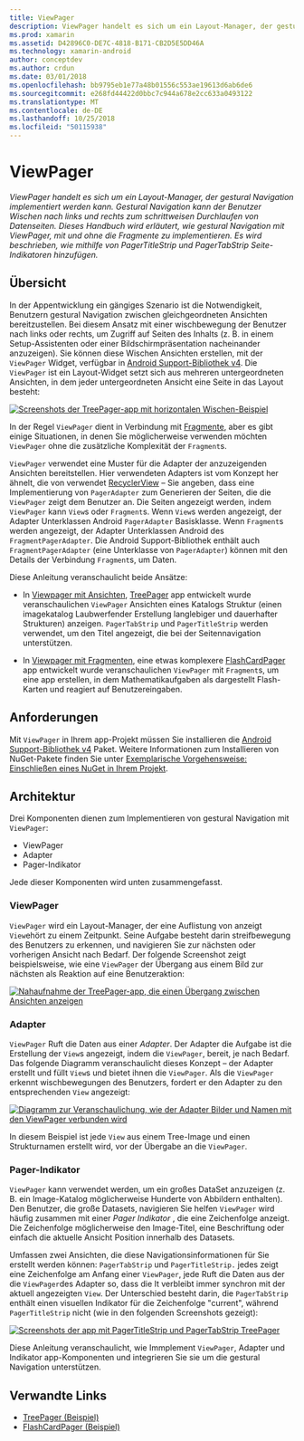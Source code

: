 ```yaml
---
title: ViewPager
description: ViewPager handelt es sich um ein Layout-Manager, der gestural Navigation implementiert werden kann. Gestural Navigation kann der Benutzer Wischen nach links und rechts zum schrittweisen Durchlaufen von Datenseiten. Dieses Handbuch wird erläutert, wie gestural Navigation mit ViewPager, mit und ohne die Fragmente zu implementieren. Es wird beschrieben, wie mithilfe von PagerTitleStrip und PagerTabStrip Seite-Indikatoren hinzufügen.
ms.prod: xamarin
ms.assetid: D42896C0-DE7C-4818-B171-CB2D5E5DD46A
ms.technology: xamarin-android
author: conceptdev
ms.author: crdun
ms.date: 03/01/2018
ms.openlocfilehash: bb9795eb1e77a48b01556c553ae19613d6ab6de6
ms.sourcegitcommit: e268fd44422d0bbc7c944a678e2cc633a0493122
ms.translationtype: MT
ms.contentlocale: de-DE
ms.lasthandoff: 10/25/2018
ms.locfileid: "50115938"
---
```

# <a name="viewpager"></a>ViewPager

_ViewPager handelt es sich um ein Layout-Manager, der gestural Navigation implementiert werden kann. Gestural Navigation kann der Benutzer Wischen nach links und rechts zum schrittweisen Durchlaufen von Datenseiten. Dieses Handbuch wird erläutert, wie gestural Navigation mit ViewPager, mit und ohne die Fragmente zu implementieren. Es wird beschrieben, wie mithilfe von PagerTitleStrip und PagerTabStrip Seite-Indikatoren hinzufügen._

 
## <a name="overview"></a>Übersicht

In der Appentwicklung ein gängiges Szenario ist die Notwendigkeit, Benutzern gestural Navigation zwischen gleichgeordneten Ansichten bereitzustellen. Bei diesem Ansatz mit einer wischbewegung der Benutzer nach links oder rechts, um Zugriff auf Seiten des Inhalts (z. B. in einem Setup-Assistenten oder einer Bildschirmpräsentation nacheinander anzuzeigen). Sie können diese Wischen Ansichten erstellen, mit der `ViewPager` Widget, verfügbar in [Android Support-Bibliothek v4](https://www.nuget.org/packages/Xamarin.Android.Support.v4/). Die `ViewPager` ist ein Layout-Widget setzt sich aus mehreren untergeordneten Ansichten, in dem jeder untergeordneten Ansicht eine Seite in das Layout besteht: 

[![Screenshots der TreePager-app mit horizontalen Wischen-Beispiel](images/01-intro-sml.png)](images/01-intro.png#lightbox)

In der Regel `ViewPager` dient in Verbindung mit [Fragmente](https://developer.xamarin.com/guides/android/platform_features/fragments/), aber es gibt einige Situationen, in denen Sie möglicherweise verwenden möchten `ViewPager` ohne die zusätzliche Komplexität der `Fragment`s.

`ViewPager` verwendet eine Muster für die Adapter der anzuzeigenden Ansichten bereitstellen. Hier verwendeten Adapters ist vom Konzept her ähnelt, die von verwendet [RecyclerView](~/android/user-interface/layouts/recycler-view/index.md) &ndash; Sie angeben, dass eine Implementierung von `PagerAdapter` zum Generieren der Seiten, die die `ViewPager` zeigt dem Benutzer an. Die Seiten angezeigt werden, indem `ViewPager` kann `View`s oder `Fragment`s. Wenn `View`s werden angezeigt, der Adapter Unterklassen Android `PagerAdapter` Basisklasse. Wenn `Fragment`s werden angezeigt, der Adapter Unterklassen Android des `FragmentPagerAdapter`. Die Android Support-Bibliothek enthält auch `FragmentPagerAdapter` (eine Unterklasse von `PagerAdapter`) können mit den Details der Verbindung `Fragment`s, um Daten. 

Diese Anleitung veranschaulicht beide Ansätze: 

-   In [Viewpager mit Ansichten](~/android/user-interface/controls/view-pager/viewpager-and-views.md), [TreePager](https://developer.xamarin.com/samples/monodroid/UserInterface/TreePager/) app entwickelt wurde veranschaulichen `ViewPager` Ansichten eines Katalogs Struktur (einen imagekatalog Laubwerfender Erstellung langlebiger und dauerhafter Strukturen) anzeigen. 
    `PagerTabStrip`  und `PagerTitleStrip` werden verwendet, um den Titel angezeigt, die bei der Seitennavigation unterstützen.

-   In [Viewpager mit Fragmenten](~/android/user-interface/controls/view-pager/viewpager-and-fragments.md), eine etwas komplexere [FlashCardPager](https://developer.xamarin.com/samples/monodroid/UserInterface/TreePager/) app entwickelt wurde veranschaulichen `ViewPager` mit `Fragment`s, um eine app erstellen, in dem Mathematikaufgaben als dargestellt Flash-Karten und reagiert auf Benutzereingaben. 


## <a name="requirements"></a>Anforderungen

Mit `ViewPager` in Ihrem app-Projekt müssen Sie installieren die [Android Support-Bibliothek v4](https://www.nuget.org/packages/Xamarin.Android.Support.v4/) Paket. Weitere Informationen zum Installieren von NuGet-Pakete finden Sie unter [Exemplarische Vorgehensweise: Einschließen eines NuGet in Ihrem Projekt](https://docs.microsoft.com/visualstudio/mac/nuget-walkthrough). 

 
## <a name="architecture"></a>Architektur

Drei Komponenten dienen zum Implementieren von gestural Navigation mit `ViewPager`:

-   ViewPager
-   Adapter
-   Pager-Indikator

Jede dieser Komponenten wird unten zusammengefasst.



### <a name="viewpager"></a>ViewPager

`ViewPager` wird ein Layout-Manager, der eine Auflistung von anzeigt `View`ehört zu einem Zeitpunkt. Seine Aufgabe besteht darin streifbewegung des Benutzers zu erkennen, und navigieren Sie zur nächsten oder vorherigen Ansicht nach Bedarf. Der folgende Screenshot zeigt beispielsweise, wie eine `ViewPager` der Übergang aus einem Bild zur nächsten als Reaktion auf eine Benutzeraktion: 

[![Nahaufnahme der TreePager-app, die einen Übergang zwischen Ansichten anzeigen](images/02-transition-sml.png)](images/02-transition.png#lightbox)


### <a name="adapter"></a>Adapter

`ViewPager` Ruft die Daten aus einer *Adapter*. Der Adapter die Aufgabe ist die Erstellung der `View`s angezeigt, indem die `ViewPager`, bereit, je nach Bedarf. Das folgende Diagramm veranschaulicht dieses Konzept &ndash; der Adapter erstellt und füllt `View`s und bietet ihnen die `ViewPager`. Als die `ViewPager` erkennt wischbewegungen des Benutzers, fordert er den Adapter zu den entsprechenden `View` angezeigt: 

[![Diagramm zur Veranschaulichung, wie der Adapter Bilder und Namen mit den ViewPager verbunden wird](images/03-adapter-sml.png)](images/03-adapter.png#lightbox)

In diesem Beispiel ist jede `View` aus einem Tree-Image und einen Strukturnamen erstellt wird, vor der Übergabe an die `ViewPager`. 



### <a name="pager-indicator"></a>Pager-Indikator

`ViewPager` kann verwendet werden, um ein großes DataSet anzuzeigen (z. B. ein Image-Katalog möglicherweise Hunderte von Abbildern enthalten). Den Benutzer, die große Datasets, navigieren Sie helfen `ViewPager` wird häufig zusammen mit einer *Pager Indikator* , die eine Zeichenfolge anzeigt. Die Zeichenfolge möglicherweise den Image-Titel, eine Beschriftung oder einfach die aktuelle Ansicht Position innerhalb des Datasets. 

Umfassen zwei Ansichten, die diese Navigationsinformationen für Sie erstellt werden können: `PagerTabStrip` und `PagerTitleStrip.` jedes zeigt eine Zeichenfolge am Anfang einer `ViewPager`, jede Ruft die Daten aus der die `ViewPager`des Adapter so, dass die It verbleibt immer synchron mit der aktuell angezeigten `View`. Der Unterschied besteht darin, die `PagerTabStrip` enthält einen visuellen Indikator für die Zeichenfolge "current", während `PagerTitleStrip` nicht (wie in den folgenden Screenshots gezeigt): 

[![Screenshots der app mit PagerTitleStrip und PagerTabStrip TreePager](images/04-comparison-sml.png)](images/04-comparison.png#lightbox)

Diese Anleitung veranschaulicht, wie Immplement `ViewPager`, Adapter und Indikator app-Komponenten und integrieren Sie sie um die gestural Navigation unterstützen. 



## <a name="related-links"></a>Verwandte Links

- [TreePager (Beispiel)](https://developer.xamarin.com/samples/monodroid/UserInterface/TreePager)
- [FlashCardPager (Beispiel)](https://developer.xamarin.com/samples/monodroid/UserInterface/FlashCardPager)

